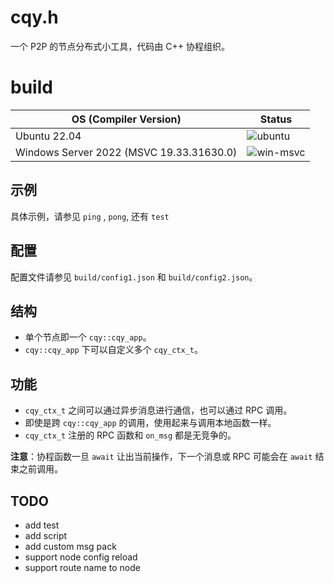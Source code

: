 # cqy.h

一个 P2P 的节点分布式小工具，代码由 C++ 协程组织。

# build

| OS (Compiler Version)                          | Status                                                                                                    |
|------------------------------------------------|-----------------------------------------------------------------------------------------------------------|
| Ubuntu 22.04                    | ![ubuntu](https://github.com/CBookShu/cqy/actions/workflows/runtestwsl.yaml/badge.svg?branch=main) |
| Windows Server 2022 (MSVC 19.33.31630.0)       | ![win-msvc](https://github.com/CBookShu/cqy/actions/workflows/runtestwin32.yaml/badge.svg?branch=main)     |

## 示例

具体示例，请参见 `ping` , `pong`, 还有 `test`

## 配置

配置文件请参见 `build/config1.json` 和 `build/config2.json`。

## 结构

- 单个节点即一个 `cqy::cqy_app`。
- `cqy::cqy_app` 下可以自定义多个 `cqy_ctx_t`。

## 功能

- `cqy_ctx_t` 之间可以通过异步消息进行通信，也可以通过 RPC 调用。
- 即使是跨 `cqy::cqy_app` 的调用，使用起来与调用本地函数一样。
- `cqy_ctx_t` 注册的 RPC 函数和 `on_msg` 都是无竞争的。

**注意**：协程函数一旦 `await` 让出当前操作，下一个消息或 RPC 可能会在 `await` 结束之前调用。

## TODO
- add test
- add script
- add custom msg pack
- support node config reload
- support route name to node
